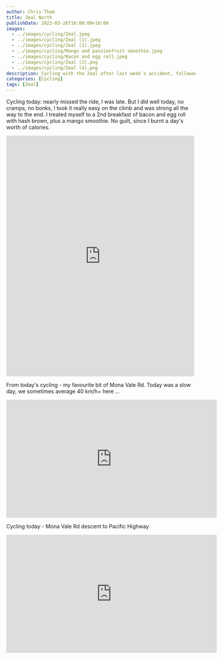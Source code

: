 ```yaml
---
author: Chris Tham
title: Zeal North
publishDate: 2023-03-26T10:00:00+10:00
images:
  - ../images/cycling/Zeal.jpeg
  - ../images/cycling/Zeal (1).jpeg
  - ../images/cycling/Zeal (2).jpeg
  - ../images/cycling/Mango and passionfruit smoothie.jpeg
  - ../images/cycling/Bacon and egg roll.jpeg
  - ../images/cycling/Zeal (3).png
  - ../images/cycling/Zeal (4).png
description: Cycling with the Zeal after last week's accident, followed by second breakfast.
categories: [Cycling]
tags: [Zeal]
---
```

Cycling today: nearly missed the ride, I was late. But I did well today, no cramps, no bonks, I took it really easy on the climb and was strong all the way to the end. I treated myself to a 2nd breakfast of bacon and egg roll with hash brown, plus a mango smoothie. No guilt, since I burnt a day's worth of calories.

<iframe src="https://www.facebook.com/plugins/post.php?href=https%3A%2F%2Fwww.facebook.com%2Fchris1.tham%2Fposts%2Fpfbid0XhvVTXb6nHYNzgVEVEwwgVtpvw2eGsiJgQWZ1KZbK77PYpSe4qFNuxJJJ6e8rdwkl&show_text=true&width=500" width="500" height="640" style="border:none;overflow:hidden" scrolling="no" frameborder="0" allowfullscreen="true" allow="autoplay; clipboard-write; encrypted-media; picture-in-picture; web-share"></iframe>

From today's cycling - my favourite bit of Mona Vale Rd. Today was a slow day, we sometimes average 40 km/h+ here ...

<iframe src="https://www.facebook.com/plugins/video.php?height=314&href=https%3A%2F%2Fwww.facebook.com%2Fchris1.tham%2Fvideos%2F966388964742239%2F&show_text=false&width=560&t=0" width="560" height="314" style="border:none;overflow:hidden" scrolling="no" frameborder="0" allowfullscreen="true" allow="autoplay; clipboard-write; encrypted-media; picture-in-picture; web-share" allowFullScreen="true"></iframe>

Cycling today - Mona Vale Rd descent to Pacific Highway

<iframe src="https://www.facebook.com/plugins/video.php?height=314&href=https%3A%2F%2Fwww.facebook.com%2Fchris1.tham%2Fvideos%2F1650758468699708%2F&show_text=false&width=560&t=0" width="560" height="314" style="border:none;overflow:hidden" scrolling="no" frameborder="0" allowfullscreen="true" allow="autoplay; clipboard-write; encrypted-media; picture-in-picture; web-share" allowFullScreen="true"></iframe>
